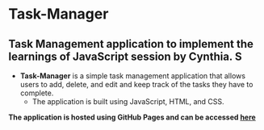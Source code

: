 # Task-Manager

## Task Management application to implement the learnings of JavaScript session by **Cynthia. S**

- **Task-Manager** is a simple task management application that allows users to add, delete, and edit and keep track of the tasks they have to complete.
  - The application is built using JavaScript, HTML, and CSS.

**The application is hosted using GitHub Pages and can be accessed [here](https://bunny-ilink.github.io/Task-Manager/)**
